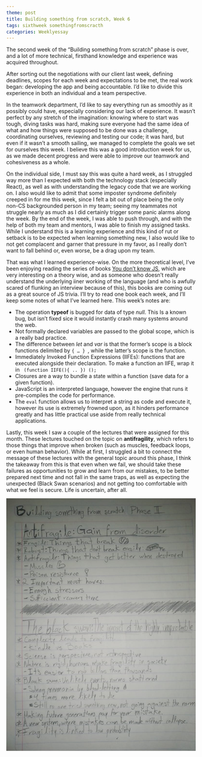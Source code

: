 ```yaml
---
theme: post
title: Building something from scratch, Week 6
tags: sixthweek somethingfromscracth
categories: Weeklyessay
---
```


The second week of the “Building something from scratch” phase is over, and a lot of more technical, firsthand knowledge and experience was acquired throughout. 

After sorting out the negotiations with our client last week, defining deadlines, scopes for each week and expectations to be met, the real work began: developing the app and being accountable. I’d like to divide this experience in both an individual and a team perspective. 

In the teamwork department, I’d like to say everything run as smoothly as it possibly could have, especially considering our lack of experience. It wasn’t perfect by any stretch of the imagination: knowing where to start was tough, diving tasks was hard, making sure everyone had the same idea of what and how things were supposed to be done was a challenge, coordinating ourselves, reviewing and testing our code; it was hard, but even if it wasn’t a smooth sailing, we managed to complete the goals we set for ourselves this week. I believe this was a good introduction week for us, as we made decent progress and were able to improve our teamwork and cohesiveness as a whole. 

On the individual side, I must say this was quite a hard week, as I struggled way more than I expected with both the technology stack (especially React), as well as with understanding the legacy code that we are working on. I also would like to admit that some imposter syndrome definitely creeped in for me this week, since I felt a bit out of place being the only non-CS backgrounded person in my team; seeing my teammates not struggle nearly as much as I did certainly trigger some panic alarms along the week. By the end of the week, I was able to push through, and with the help of both my team and mentors, I was able to finish my assigned tasks. While I understand this is a learning experience and this kind of rut or setback is to be expected when learning something new, I also would like to not get complacent and garner that pressure in my favor, as I really don’t want to fall behind or, even worse, be a drag upon my team. 

That was what I learned experience-wise. On the more theoretical level, I’ve been enjoying reading the series of books [You don’t know JS](https://github.com/getify/You-Dont-Know-JS/blob/1st-ed/README.md), which are very interesting on a theory wise, and as someone who doesn’t really understand the underlying iiner working of the language (and who is awfully scared of flunking an interview because of this), this books are coming out as a great source of JS trivia. I’ll try to read one book each week, and I’ll keep some notes of what I’ve learned here. This week’s notes are: 
* The operation **typeof** is bugged for data of type *null*. This Is a known bug, but isn’t fixed sice it would instantly crash many systems around the web. 
* Not formally declared variables are passed to the global scope, which is a really bad practice. 
* The difference between *let* and *var* is that the former’s scope is a block functions delimited by <code>{ … } </code>, while the latter’s scope is the function. 
* Immediately Invoked Function Expressions (IIFEs): functions that are executed alongside their declaration. To make a function an IIFE, wrap it in <code> (function IIFE(){ .. }) ();</code> 
* Closures are a way to bundle a state within a function (save data for a given function). 
* JavaScript is an interpreted language, however the engine that runs it pre-compiles the code for performance. 
* The <code>eval</code> function allows us to interpret a string as code and execute it, however its use is extremely frowned upon, as it hinders performance greatly and has little practical use aside from really technical applications. 

Lastly, this week I saw a couple of the lectures that were assigned for this month. These lectures touched on the topic on **antifragility**, which refers to those things that improve when broken (such as muscles, feedback loops, or even human behavior). While at first, I struggled a bit to connect the message of these lectures with the general topic around this phase, I think the takeaway from this is that even when we fail, we should take these failures as opportunities to grow and learn from our mistakes, to be better prepared next time and not fall in the same traps, as well as expecting the unexpected (Black Swan scenarios) and not getting too comfortable with what we feel is secure. Life is uncertain, after all. 


![Sketch_note 1](https://raw.githubusercontent.com/Al-0/Encora-Apprenticeship/main/sketches/Week_6/aa837bf5-baeb-4932-9d43-2bcef9668293.jpeg)
